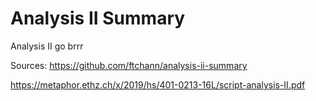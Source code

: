 # Analysis II Summary
Analysis II go brrr

Sources:
https://github.com/ftchann/analysis-ii-summary

https://metaphor.ethz.ch/x/2019/hs/401-0213-16L/script-analysis-II.pdf
